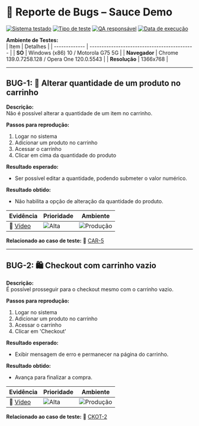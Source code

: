 # 🐞 Reporte de Bugs – Sauce Demo

[![Sistema testado](https://img.shields.io/badge/Sistema-SauceDemo-blue)](https://www.saucedemo.com)
[![Tipo de teste](https://img.shields.io/badge/Tipo%20de%20teste-Manual-yellow)]()
[![QA responsável](https://img.shields.io/badge/QA-Guilherme%20Lima-orange)](https://www.linkedin.com/in/guilhermelima-qa)
[![Data de execução](https://img.shields.io/badge/Data-12%20de%20agosto%202025-lightgrey)]()

**Ambiente de Testes:**  
| Item          | Detalhes                                     |
| ------------- | -------------------------------------------- |
| **SO**        | Windows (x86) 10 / Motorola G75 5G           |
| **Navegador** | Chrome 139.0.7258.128 / Opera One 120.0.5543 |
| **Resolução** | 1366x768                                     |

---

## BUG-1: 🛒 Alterar quantidade de um produto no carrinho

**Descrição:**  
Não é possível alterar a quantidade de um item no carrinho.

**Passos para reprodução:**  
1. Logar no sistema  
2. Adicionar um produto no carrinho  
3. Acessar o carrinho  
4. Clicar em cima da quantidade do produto  

**Resultado esperado:**  
- Ser possível editar a quantidade, podendo submeter o valor numérico.

**Resultado obtido:**  
- Não habilita a opção de alteração da quantidade do produto.

| Evidência                                                          | Prioridade                                                | Ambiente                                                                    |
| ------------------------------------------------------------------ | --------------------------------------------------------- | --------------------------------------------------------------------------- |
| 🎥 [Vídeo](https://jam.dev/c/8c3f7b78-5ebd-4d4b-a6d9-a33e33ab9a41) | ![Alta](https://img.shields.io/badge/Prioridade-Alta-red) | ![Produção](https://img.shields.io/badge/Ambiente-Produ%C3%A7%C3%A3o-green) |

**Relacionado ao caso de teste:** 📝 [CAR-5](https://github.com/tomeki0/testes-manuais/blob/main/SauceDemo/cenarios-de-teste/carrinho/casos-de-teste.md)

---

## BUG-2: 🛍️ Checkout com carrinho vazio

**Descrição:**  
É possível prosseguir para o checkout mesmo com o carrinho vazio.

**Passos para reprodução:**  
1. Logar no sistema  
2. Adicionar um produto no carrinho  
3. Acessar o carrinho  
4. Clicar em 'Checkout'  

**Resultado esperado:**  
- Exibir mensagem de erro e permanecer na página do carrinho.

**Resultado obtido:**  
- Avança para finalizar a compra.

| Evidência                                                          | Prioridade                                                | Ambiente                                                                    |
| ------------------------------------------------------------------ | --------------------------------------------------------- | --------------------------------------------------------------------------- |
| 🎥 [Vídeo](https://jam.dev/c/8c3f7b78-5ebd-4d4b-a6d9-a33e33ab9a41) | ![Alta](https://img.shields.io/badge/Prioridade-Alta-red) | ![Produção](https://img.shields.io/badge/Ambiente-Produ%C3%A7%C3%A3o-green) |

**Relacionado ao caso de teste:** 📝 [CKOT-2](https://github.com/tomeki0/testes-manuais/blob/main/SauceDemo/cenarios-de-teste/checkout/casos-de-teste.md)

